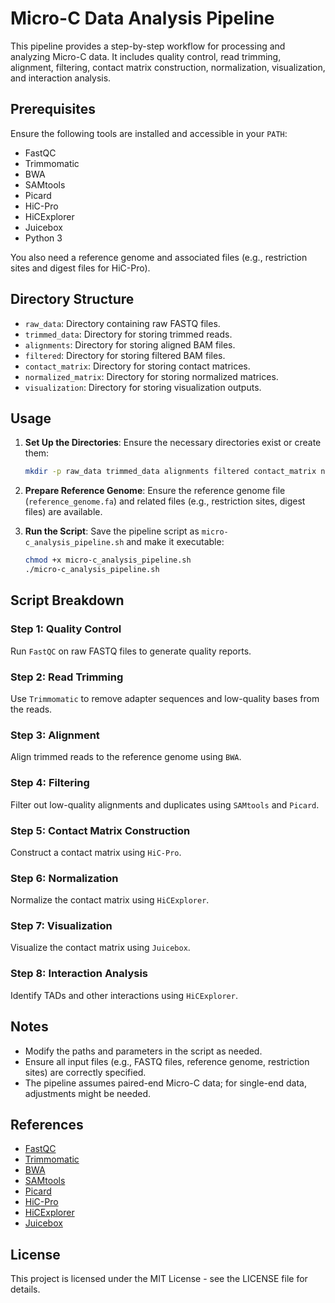 # Micro-C Data Analysis Pipeline

This pipeline provides a step-by-step workflow for processing and analyzing Micro-C data. It includes quality control, read trimming, alignment, filtering, contact matrix construction, normalization, visualization, and interaction analysis.

## Prerequisites

Ensure the following tools are installed and accessible in your `PATH`:

- FastQC
- Trimmomatic
- BWA
- SAMtools
- Picard
- HiC-Pro
- HiCExplorer
- Juicebox
- Python 3

You also need a reference genome and associated files (e.g., restriction sites and digest files for HiC-Pro).

## Directory Structure

- `raw_data`: Directory containing raw FASTQ files.
- `trimmed_data`: Directory for storing trimmed reads.
- `alignments`: Directory for storing aligned BAM files.
- `filtered`: Directory for storing filtered BAM files.
- `contact_matrix`: Directory for storing contact matrices.
- `normalized_matrix`: Directory for storing normalized matrices.
- `visualization`: Directory for storing visualization outputs.

## Usage

1. **Set Up the Directories**:
    Ensure the necessary directories exist or create them:

    ```bash
    mkdir -p raw_data trimmed_data alignments filtered contact_matrix normalized_matrix visualization
    ```

2. **Prepare Reference Genome**:
    Ensure the reference genome file (`reference_genome.fa`) and related files (e.g., restriction sites, digest files) are available.

3. **Run the Script**:
    Save the pipeline script as `micro-c_analysis_pipeline.sh` and make it executable:

    ```bash
    chmod +x micro-c_analysis_pipeline.sh
    ./micro-c_analysis_pipeline.sh
    ```

## Script Breakdown

### Step 1: Quality Control

Run `FastQC` on raw FASTQ files to generate quality reports.

### Step 2: Read Trimming

Use `Trimmomatic` to remove adapter sequences and low-quality bases from the reads.

### Step 3: Alignment

Align trimmed reads to the reference genome using `BWA`.

### Step 4: Filtering

Filter out low-quality alignments and duplicates using `SAMtools` and `Picard`.

### Step 5: Contact Matrix Construction

Construct a contact matrix using `HiC-Pro`.

### Step 6: Normalization

Normalize the contact matrix using `HiCExplorer`.

### Step 7: Visualization

Visualize the contact matrix using `Juicebox`.

### Step 8: Interaction Analysis

Identify TADs and other interactions using `HiCExplorer`.

## Notes

- Modify the paths and parameters in the script as needed.
- Ensure all input files (e.g., FASTQ files, reference genome, restriction sites) are correctly specified.
- The pipeline assumes paired-end Micro-C data; for single-end data, adjustments might be needed.

## References

- [FastQC](https://www.bioinformatics.babraham.ac.uk/projects/fastqc/)
- [Trimmomatic](http://www.usadellab.org/cms/?page=trimmomatic)
- [BWA](http://bio-bwa.sourceforge.net/)
- [SAMtools](http://www.htslib.org/)
- [Picard](http://broadinstitute.github.io/picard/)
- [HiC-Pro](https://github.com/nservant/HiC-Pro)
- [HiCExplorer](https://hicexplorer.readthedocs.io/en/latest/)
- [Juicebox](https://github.com/aidenlab/Juicebox)

## License

This project is licensed under the MIT License - see the LICENSE file for details.
